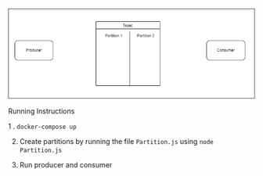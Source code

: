 ![Image](./kafka_part.png)


Running Instructions

1 . `docker-compose up`
   
2. Create partitions by running the file `Partition.js` using `node Partition.js`

3. Run producer and consumer 


